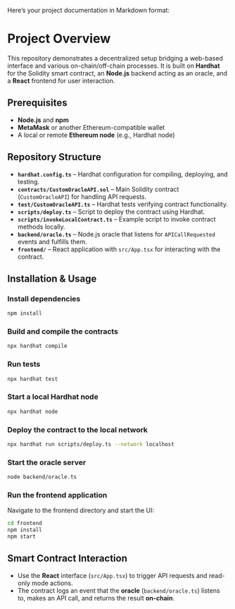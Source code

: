 Here’s your project documentation in Markdown format:

# Project Overview

This repository demonstrates a decentralized setup bridging a web-based interface and various on-chain/off-chain processes. It is built on **Hardhat** for the Solidity smart contract, an **Node.js** backend acting as an oracle, and a **React** frontend for user interaction.

## Prerequisites

- **Node.js** and **npm**
- **MetaMask** or another Ethereum-compatible wallet
- A local or remote **Ethereum node** (e.g., Hardhat node)

## Repository Structure

- **`hardhat.config.ts`** – Hardhat configuration for compiling, deploying, and testing.
- **`contracts/CustomOracleAPI.sol`** – Main Solidity contract (`CustomOracleAPI`) for handling API requests.
- **`test/CustomOracleAPI.ts`** – Hardhat tests verifying contract functionality.
- **`scripts/deploy.ts`** – Script to deploy the contract using Hardhat.
- **`scripts/invokeLocalContract.ts`** – Example script to invoke contract methods locally.
- **`backend/oracle.ts`** – Node.js oracle that listens for `APICallRequested` events and fulfills them.
- **`frontend/`** – React application with `src/App.tsx` for interacting with the contract.

## Installation & Usage

### Install dependencies

```sh
npm install
```

### Build and compile the contracts

```sh
npx hardhat compile
```

### Run tests

```sh
npx hardhat test
```

### Start a local Hardhat node

```sh
npx hardhat node
```

### Deploy the contract to the local network

```sh
npx hardhat run scripts/deploy.ts --network localhost
```

### Start the oracle server

```sh
node backend/oracle.ts
```

### Run the frontend application

Navigate to the frontend directory and start the UI:

```sh
cd frontend
npm install
npm start
```

## Smart Contract Interaction

- Use the **React** interface (`src/App.tsx`) to trigger API requests and read-only mode actions.
- The contract logs an event that the **oracle** (`backend/oracle.ts`) listens to, makes an API call, and returns the result **on-chain**.
